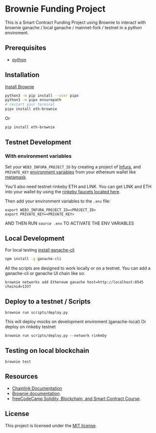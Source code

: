 # Brownie Funding Project

This is a Smart Contract Funding Project using Brownie to interact with brownie ganache / local ganache / mainnet-fork / testnet in a python enviroment.

## Prerequisites
- [python](https://www.python.org/downloads/)

## Installation

[Install Brownie](https://eth-brownie.readthedocs.io/en/stable/install.html)

```bash
python3 -m pip install --user pipx
python3 -m pipx ensurepath
# restart your terminal
pipx install eth-brownie
```
Or
```bash
pip install eth-brownie
```

## Testnet Development

### With environment variables

Set your `WEB3_INFURA_PROJECT_ID` by creating a project of [Infura](https://infura.io/), and `PRIVATE_KEY` [environment variables](https://www.twilio.com/blog/2017/01/how-to-set-environment-variables.html) from your ethereum wallet like [metamask](https://metamask.io/).

You'll also need testnet rinkeby ETH and LINK. You can get LINK and ETH into your wallet by using the [rinkeby faucets located here](https://docs.chain.link/docs/link-token-contracts#rinkeby).

Then add your environment variables to the `.env` file:

```
export WEB3_INFURA_PROJECT_ID=<PROJECT_ID>
export PRIVATE_KEY=<PRIVATE_KEY>
```

AND THEN RUN `source .env` TO ACTIVATE THE ENV VARIABLES

## Local Development

For local testing [install ganache-cli](https://www.npmjs.com/package/ganache-cli)
```bash
npm install -g ganache-cli
```

All the scripts are designed to work locally or on a testnet. You can add a ganache-cli or ganache UI chain like so: 
```
brownie networks add Ethereum ganache host=http://localhost:8545 chainid=1337
```

## Deploy to a testnet / Scripts

```
brownie run scripts/deploy.py
```
This will deploy mocks on development enviroment (ganache-local)
Or deploy on rinkeby testnet
```
brownie run scripts/deploy.py --network rinkeby  
```

## Testing on local blockchain

```
brownie test
``` 

## Resources

* [Chainlink Documentation](https://docs.chain.link/docs)
* [Brownie documentation](https://eth-brownie.readthedocs.io/en/stable/).
* [freeCodeCamp Solidity, Blockchain, and Smart Contract Course](https://www.youtube.com/watch?v=M576WGiDBdQ&list=WL&ab_channel=freeCodeCamp.org).
## License

This project is licensed under the [MIT license](LICENSE).




